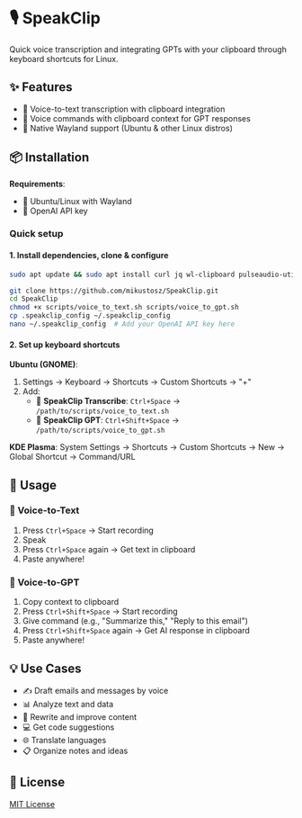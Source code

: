 # 🎙️ SpeakClip


Quick voice transcription and integrating GPTs with your clipboard through keyboard shortcuts for Linux.


## ✨ Features

- 🎤 Voice-to-text transcription with clipboard integration
- 🧠 Voice commands with clipboard context for GPT responses  
- 🐧 Native Wayland support (Ubuntu & other Linux distros)


## 📦 Installation
**Requirements**:
- 🐧 Ubuntu/Linux with Wayland
- 🔑 OpenAI API key

### Quick setup

#### 1. Install dependencies, clone & configure
```bash
sudo apt update && sudo apt install curl jq wl-clipboard pulseaudio-utils ffmpeg

git clone https://github.com/mikustosz/SpeakClip.git
cd SpeakClip
chmod +x scripts/voice_to_text.sh scripts/voice_to_gpt.sh
cp .speakclip_config ~/.speakclip_config
nano ~/.speakclip_config  # Add your OpenAI API key here
```
#### 2. Set up keyboard shortcuts

**Ubuntu (GNOME)**:
1. Settings → Keyboard → Shortcuts → Custom Shortcuts → "+"
2. Add:
   - 📝 **SpeakClip Transcribe**: `Ctrl+Space` → `/path/to/scripts/voice_to_text.sh`
   - 🤖 **SpeakClip GPT**: `Ctrl+Shift+Space` → `/path/to/scripts/voice_to_gpt.sh`

**KDE Plasma**:
System Settings → Shortcuts → Custom Shortcuts → New → Global Shortcut → Command/URL

## 🚀 Usage

### 📝 Voice-to-Text
1. Press `Ctrl+Space` → Start recording
2. Speak
3. Press `Ctrl+Space` again → Get text in clipboard
4. Paste anywhere!

### 🧠 Voice-to-GPT
1. Copy context to clipboard
2. Press `Ctrl+Shift+Space` → Start recording
3. Give command (e.g., "Summarize this," "Reply to this email")
4. Press `Ctrl+Shift+Space` again → Get AI response in clipboard
5. Paste anywhere!

## 💡 Use Cases

- ✍️ Draft emails and messages by voice
- 📊 Analyze text and data
- 🔄 Rewrite and improve content
- 💻 Get code suggestions
- 🌐 Translate languages
- 📋 Organize notes and ideas

## 📄 License

[MIT License](LICENSE)

